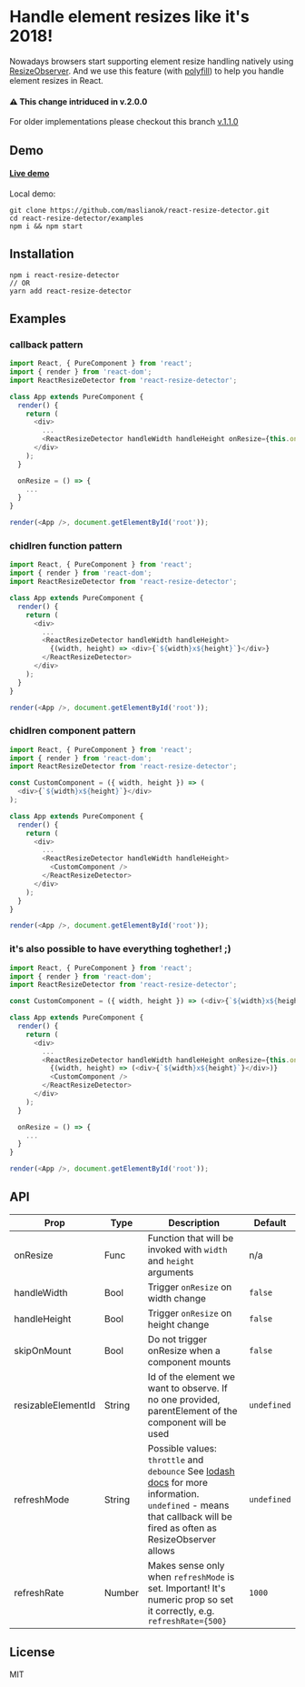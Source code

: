 # Handle element resizes like it's 2018!

Nowadays browsers start supporting element resize handling natively using [ResizeObserver](https://wicg.github.io/ResizeObserver/). And we use this feature (with [polyfill](https://github.com/que-etc/resize-observer-polyfill)) to help you handle element resizes in React.

#### ⚠️ This change intriduced in v.2.0.0

For older implementations please checkout this branch [v.1.1.0](https://github.com/maslianok/react-resize-detector/tree/4fef26243ae4b3aeb386cca8bd829d3299a4a494)

## Demo

#### [Live demo](http://maslianok.github.io/react-resize-detector/)

Local demo:

```
git clone https://github.com/maslianok/react-resize-detector.git
cd react-resize-detector/examples
npm i && npm start
```

## Installation

```
npm i react-resize-detector
// OR
yarn add react-resize-detector
```

## Examples

### callback pattern

```javascript
import React, { PureComponent } from 'react';
import { render } from 'react-dom';
import ReactResizeDetector from 'react-resize-detector';

class App extends PureComponent {
  render() {
    return (
      <div>
        ...
        <ReactResizeDetector handleWidth handleHeight onResize={this.onResize} />
      </div>
    );
  }

  onResize = () => {
    ...
  }
}

render(<App />, document.getElementById('root'));
```

### chidlren function pattern

```javascript
import React, { PureComponent } from 'react';
import { render } from 'react-dom';
import ReactResizeDetector from 'react-resize-detector';

class App extends PureComponent {
  render() {
    return (
      <div>
        ...
        <ReactResizeDetector handleWidth handleHeight>
          {(width, height) => <div>{`${width}x${height}`}</div>}
        </ReactResizeDetector>
      </div>
    );
  }
}

render(<App />, document.getElementById('root'));
```

### chidlren component pattern

```javascript
import React, { PureComponent } from 'react';
import { render } from 'react-dom';
import ReactResizeDetector from 'react-resize-detector';

const CustomComponent = ({ width, height }) => (
  <div>{`${width}x${height}`}</div>
);

class App extends PureComponent {
  render() {
    return (
      <div>
        ...
        <ReactResizeDetector handleWidth handleHeight>
          <CustomComponent />
        </ReactResizeDetector>
      </div>
    );
  }
}

render(<App />, document.getElementById('root'));
```

### it's also possible to have everything toghether! ;)

```javascript
import React, { PureComponent } from 'react';
import { render } from 'react-dom';
import ReactResizeDetector from 'react-resize-detector';

const CustomComponent = ({ width, height }) => (<div>{`${width}x${height}`}</div>);

class App extends PureComponent {
  render() {
    return (
      <div>
        ...
        <ReactResizeDetector handleWidth handleHeight onResize={this.onResize}>
          {(width, height) => (<div>{`${width}x${height}`}</div>)}
          <CustomComponent />
        </ReactResizeDetector>
      </div>
    );
  }

  onResize = () => {
    ...
  }
}

render(<App />, document.getElementById('root'));
```

## API

| Prop               | Type   | Description                                                                                                                                                                                            | Default     |
| ------------------ | ------ | ------------------------------------------------------------------------------------------------------------------------------------------------------------------------------------------------------ | ----------- |
| onResize           | Func   | Function that will be invoked with `width` and `height` arguments                                                                                                                                      | n/a         |
| handleWidth        | Bool   | Trigger `onResize` on width change                                                                                                                                                                     | `false`     |
| handleHeight       | Bool   | Trigger `onResize` on height change                                                                                                                                                                    | `false`     |
| skipOnMount        | Bool   | Do not trigger onResize when a component mounts                                                                                                                                                        | `false`     |
| resizableElementId | String | Id of the element we want to observe. If no one provided, parentElement of the component will be used                                                                                                  | `undefined` |
| refreshMode        | String | Possible values: `throttle` and `debounce` See [lodash docs](https://lodash.com/docs#debounce) for more information. `undefined` - means that callback will be fired as often as ResizeObserver allows | `undefined` |
| refreshRate        | Number | Makes sense only when `refreshMode` is set. Important! It's numeric prop so set it correctly, e.g. `refreshRate={500}`                                                                                 | `1000`      |

## License

MIT

